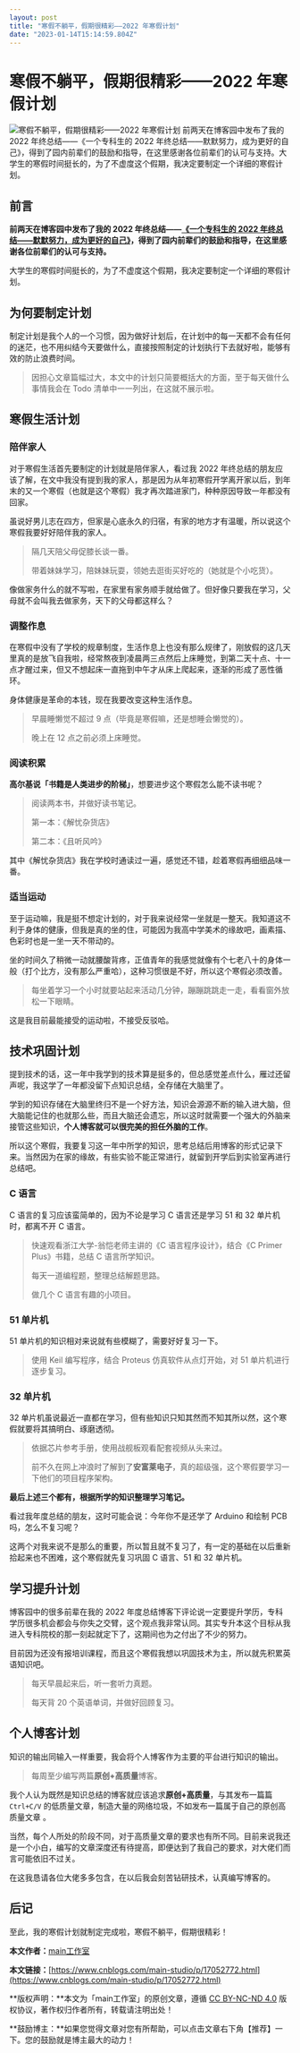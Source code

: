 ```yaml
---
layout: post
title: "寒假不躺平，假期很精彩——2022 年寒假计划"
date: "2023-01-14T15:14:59.804Z"
---
```

寒假不躺平，假期很精彩——2022 年寒假计划
=======================

![寒假不躺平，假期很精彩——2022 年寒假计划](https://img2023.cnblogs.com/blog/2881477/202301/2881477-20230114230711103-355274893.png) 前两天在博客园中发布了我的 2022 年终总结——《一个专科生的 2022 年终总结——默默努力，成为更好的自己》，得到了园内前辈们的鼓励和指导，在这里感谢各位前辈们的认可与支持。大学生的寒假时间挺长的，为了不虚度这个假期，我决定要制定一个详细的寒假计划。

前言
--

**前两天在博客园中发布了我的 2022 年终总结——[《一个专科生的 2022 年终总结——默默努力，成为更好的自己》](https://www.cnblogs.com/main-studio/p/17048080.html)，得到了园内前辈们的鼓励和指导，在这里感谢各位前辈们的认可与支持。**

大学生的寒假时间挺长的，为了不虚度这个假期，我决定要制定一个详细的寒假计划。

为何要制定计划
-------

制定计划是我个人的一个习惯，因为做好计划后，在计划中的每一天都不会有任何的迷茫，也不用纠结今天要做什么，直接按照制定的计划执行下去就好啦，能够有效的防止浪费时间。

> 因担心文章篇幅过大，本文中的计划只简要概括大的方面，至于每天做什么事情我会在 Todo 清单中一一列出，在这就不展示啦。

寒假生活计划
------

### 陪伴家人

对于寒假生活首先要制定的计划就是陪伴家人，看过我 2022 年终总结的朋友应该了解，在文中我没有提到我的家人，那是因为从年初寒假开学离开家以后，到年末的又一个寒假（也就是这个寒假）我才再次踏进家门，种种原因导致一年都没有回家。

虽说好男儿志在四方，但家是心底永久的归宿，有家的地方才有温暖，所以说这个寒假我要好好陪伴我的家人。

> 隔几天陪父母促膝长谈一番。
> 
> 带着妹妹学习，陪妹妹玩耍，领她去逛街买好吃的（她就是个小吃货）。

像做家务什么的就不写啦，在家里有家务顺手就给做了。但好像只要我在学习，父母就不会叫我去做家务，天下的父母都这样么？

### 调整作息

在寒假中没有了学校的规章制度，生活作息上也没有那么规律了，刚放假的这几天里真的是放飞自我啦，经常熬夜到凌晨两三点然后上床睡觉，到第二天十点、十一点才醒过来，但又不想起床一直拖到中午才从床上爬起来，逐渐的形成了恶性循环。

身体健康是革命的本钱，现在我要改变这种生活作息。

> 早晨睡懒觉不超过 9 点（毕竟是寒假嘛，还是想睡会懒觉的）。
> 
> 晚上在 12 点之前必须上床睡觉。

### 阅读积累

**高尔基说「书籍是人类进步的阶梯」**，想要进步这个寒假怎么能不读书呢？

> 阅读两本书，并做好读书笔记。
> 
> 第一本：《解忧杂货店》
> 
> 第二本：《且听风吟》

其中《解忧杂货店》我在学校时通读过一遍，感觉还不错，趁着寒假再细细品味一番。

### 适当运动

至于运动嘛，我是挺不想定计划的，对于我来说经常一坐就是一整天。我知道这不利于身体的健康，但我是真的坐的住，可能因为我高中学美术的缘故吧，画素描、色彩时也是一坐一天不带动的。

坐的时间久了稍微一动就腰酸背疼，正值青年的我感觉就像有个七老八十的身体一般（打个比方，没有那么严重哈），这种习惯很是不好，所以这个寒假必须改善。

> 每坐着学习一个小时就要站起来活动几分钟，蹦蹦跳跳走一走，看看窗外放松一下眼睛。

这是我目前最能接受的运动啦，不接受反驳哈。

技术巩固计划
------

提到技术的话，这一年中我学到的技术算是挺多的，但总感觉差点什么，雁过还留声呢，我这学了一年都没留下点知识总结，全存储在大脑里了。

学到的知识存储在大脑里终归不是一个好方法，知识会源源不断的输入进大脑，但大脑能记住的也就那么些，而且大脑还会遗忘，所以这时就需要一个强大的外脑来接管这些知识，**个人博客就可以很完美的担任外脑的工作**。

所以这个寒假，我要复习这一年中所学的知识，思考总结后用博客的形式记录下来。当然因为在家的缘故，有些实验不能正常进行，就留到开学后到实验室再进行总结吧。

### C 语言

C 语言的复习应该蛮简单的，因为不论是学习 C 语言还是学习 51 和 32 单片机时，都离不开 C 语言。

> 快速观看浙江大学-翁恺老师主讲的《C 语言程序设计》，结合《C Primer Plus》书籍，总结 C 语言所学知识。
> 
> 每天一道编程题，整理总结解题思路。
> 
> 做几个 C 语言有趣的小项目。

### 51 单片机

51 单片机的知识相对来说就有些模糊了，需要好好复习一下。

> 使用 Keil 编写程序，结合 Proteus 仿真软件从点灯开始，对 51 单片机进行逐步复习。

### 32 单片机

32 单片机虽说最近一直都在学习，但有些知识只知其然而不知其所以然，这个寒假就要将其搞明白、琢磨透彻。

> 依据芯片参考手册，使用战舰板观看配套视频从头来过。
> 
> 前不久在网上冲浪时了解到了**安富莱电子**，真的超级强，这个寒假要学习一下他们的项目程序架构。

**最后上述三个都有，根据所学的知识整理学习笔记。**

看过我年度总结的朋友，这时可能会说：今年你不是还学了 Arduino 和绘制 PCB 吗，怎么不复习呢？

这两个对我来说不是那么的重要，所以暂且就不复习了，有一定的基础在以后重新拾起来也不困难，这个寒假就先复习巩固 C 语言、51 和 32 单片机。

学习提升计划
------

博客园中的很多前辈在我的 2022 年度总结博客下评论说一定要提升学历，专科学历很多机会都会与你失之交臂，这个观点我非常认同。其实专升本这个目标从我进入专科院校的那一刻起就定下了，这期间也为之付出了不少的努力。

目前因为还没有报培训课程，而且这个寒假我想以巩固技术为主，所以就先积累英语知识吧。

> 每天早晨起来后，听一套听力真题。
> 
> 每天背 20 个英语单词，并做好回顾复习。

个人博客计划
------

知识的输出同输入一样重要，我会将个人博客作为主要的平台进行知识的输出。

> 每周至少编写两篇**原创+高质量**博客。

我个人认为既然是知识总结的博客就应该追求**原创+高质量**，与其发布一篇篇 `Ctrl+C/V` 的低质量文章，制造大量的网络垃圾，不如发布一篇属于自己的原创高质量文章 。

当然，每个人所处的阶段不同，对于高质量文章的要求也有所不同。目前来说我还是一个小白，编写的文章深度还有待提高，即便达到了我自己的要求，对大佬们而言可能依旧不过关。

在这我恳请各位大佬多多包含，在以后我会刻苦钻研技术，认真编写博客的。

后记
--

至此，我的寒假计划就制定完成啦，寒假不躺平，假期很精彩！

**本文作者：**[main工作室](https://www.cnblogs.com/main-studio/)  

**本文链接：**[https://www.cnblogs.com/main-studio/p/17052772.html](https://www.cnblogs.com/main-studio/p/17052772.html)  

**版权声明：**本文为「main工作室」的原创文章，遵循 [CC BY-NC-ND 4.0](https://creativecommons.org/licenses/by-nc-nd/4.0/) 版权协议，著作权归作者所有，转载请注明出处！  

**鼓励博主：**如果您觉得文章对您有所帮助，可以点击文章右下角【推荐】一下。您的鼓励就是博主最大的动力！
